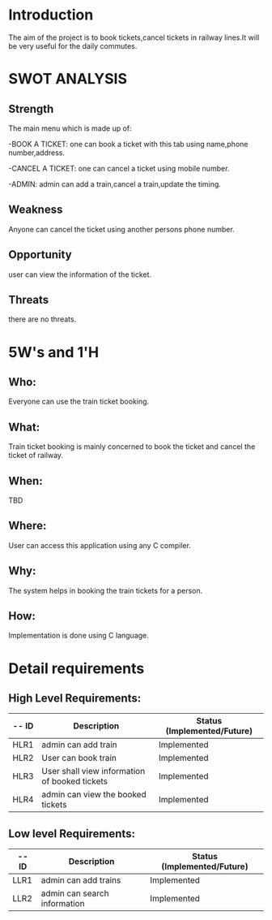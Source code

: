 # Introduction
The aim of the project is to book tickets,cancel tickets in railway lines.It will be very useful for the daily commutes.

# SWOT ANALYSIS
## Strength
The main menu which is made up of:
   
   -BOOK A TICKET: one can book a ticket with this tab using name,phone number,address.
    
    
   -CANCEL A TICKET: one can cancel a ticket using mobile number.
    
    
   -ADMIN: admin can add a train,cancel a train,update the timing.
## Weakness 
Anyone can cancel the ticket using another persons phone number.
## Opportunity 
user can view the information of the ticket.
## Threats
there are no threats.
# 5W's and 1'H
## Who:
Everyone can use the train ticket booking.
## What:
Train ticket booking is mainly concerned to book the ticket and cancel the ticket of railway.
## When:
TBD
## Where:
User can access this application using any C compiler.
## Why:
The system helps in booking the train tickets for a person.
## How:
Implementation is done using C language.

# Detail requirements
## High Level Requirements:
-- ID | Description | Status (Implemented/Future)
----- | ------------|---------------------------
HLR1| admin can add train | Implemented
HLR2| User can book train| Implemented
HLR3| User shall view information of booked tickets| Implemented
HLR4| admin can view the booked tickets| Implemented



##  Low level Requirements:
-- ID | Description | Status (Implemented/Future)
----- | ------------|---------------------------
LLR1| admin can add trains  | Implemented
LLR2| admin can search information | Implemented

